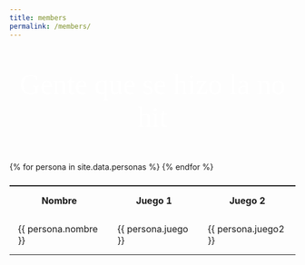 ```yaml
---
title: members
permalink: /members/
---
```

<style>
h1{
  text-align: center;
  font-size: 50px;
  font-family: 'Optimus Princeps';
  font-weight: 100;
  color: #fff;
  margin-top: 50px;
  margin-bottom: 50px;
}
table{
  display: flex;
  justify-content: center;
  align-items: center;
}
 th, tr, td {
  padding: 15px;
  }

</style>


<h1> Gente que se hizo la no hit </h1>

<table>
  <tr>
    <th>Nombre</th>
    <th>Juego 1</th>
    <th>Juego 2</th>
  </tr>
  {% for persona in site.data.personas %}
    <tr>
    <td>{{ persona.nombre }}</td> 
    <td>{{ persona.juego }}</td>
    <td>{{ persona.juego2 }}</td>
    </tr>
  {% endfor %}
</table>
